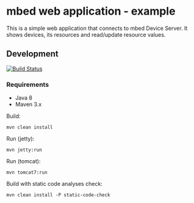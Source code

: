 mbed web application - example
==============================

This is a simple web application that connects to mbed Device Server. 
It shows devices, its resources and read/update resource values. 

Development
-----------
[![Build Status](https://magnum.travis-ci.com/ARMmbed/mbed-webapp-example.svg?token=dwQ5RVGhwvjYBMfR1k6t&branch=master)](https://magnum.travis-ci.com/ARMmbed/mbed-webapp-example)

### Requirements
- Java 8
- Maven 3.x

Build:

    mvn clean install
    
Run (jetty):
    
    mvn jetty:run

Run (tomcat):

    mvn tomcat7:run

Build with static code analyses check:

    mvn clean install -P static-code-check
    

